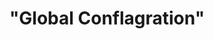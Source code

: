 ---
layout: project_print

cardclass: "col-md-6 mt-4 mt-lg-7"
image: assets/images/portfolio/04.jpg
cardtext: "display-9 mb-0 text-body font-alt fw-normal"
focus1: Book Jacket
name: |
  "Global Conflagration"
link: "project_detail/Global_Conflagration.html"

title: |
  "Global Conflagration"
videourl: https://player.vimeo.com/video/774974161
description: A book jacket for an atlas of the Cold War era.
course: Design Communications II
semester: Fall 2021
focus: Book jacket

overview: |
  <p class="lead">This project originated in Design Communications I and 3 years later was refined for Design Communications II.
  Layout, typefaces, and the general tone of the composition all changed.</p>

images:
  - ../assets/images/portfolio/global_conflagration/001.jpg
  - ../assets/images/portfolio/global_conflagration/002.jpg
  - ../assets/images/portfolio/global_conflagration/003.jpg
  - ../assets/images/portfolio/global_conflagration/004.jpg
  - ../assets/images/portfolio/global_conflagration/005.jpg
  - ../assets/images/portfolio/global_conflagration/006.jpg

challenge: |
  <p>I refined the idea for an appropriate book, decided on a title, author, and dimensions, and began committing these to a design in InDesign.
  I want to make a coffee table book (an atlas) which is a landscape-oriented book that would be full of similarly oriented maps.</p>
  
solution: |
  <p>I chose to make the background image a map of the Earth, because I wanted something with a variety of colors that weren't too overwhelming and that was obviously thematically linked to the book.
  Even though this is a modern book, the subject matter spans 1949 - 1989, so I wanted to make use of typefaces from that timespan to avoid thematic clash.
  I want the book jacket to be modern, but also a bit retro to the period.
  I put the main title "Global Conflagration" in Avant Garde Gothic Bold with a 15deg skew (true italics were not available).
  The subtitle "A Thematic Atlas of the Cold War Era" is in Baskerville.
  I once again used Avant Garde Gothic Bold (but in black with no skew) for the author's name.
  I ensured that there was a size hierarchy between the title, subtitle, and author.
  Based on feedback I received, I reduced the size of the map background and inserted a neutral gradient towards the top of the page.
  This provides a background with better contrast for the title.
  I also changed the title from having a solid red fill to having a photo fill (of fire).</p>
  <p>On the inside flaps, I used Futura for the body text. This lends itself to easy reading of the book summary and about the author sections.
  I used visual hierarchy and appropriate justifications and spacing to ensure that the reader could easily read the marketing information inside the flaps.
  On the back page, I added short quotes pulled from reviews.
  I kept these in a simple neutral color and made use of bolding and justification to separate quotes from sources.</p>
---